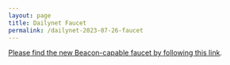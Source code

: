 ```yaml
---
layout: page
title: Dailynet Faucet
permalink: /dailynet-2023-07-26-faucet
---
```


[Please find the new Beacon-capable faucet by following this link](https://faucet.dailynet-2023-07-26.teztnets.xyz).
